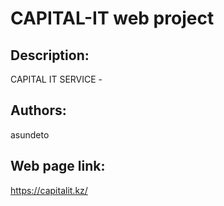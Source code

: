 # CAPITAL-IT web project

## Description: 

CAPITAL IT SERVICE - 

## Authors:

asundeto

## Web page link:

https://capitalit.kz/